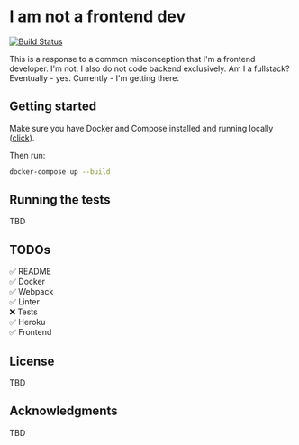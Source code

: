 # I am not a frontend dev

[![Build Status](https://semaphoreci.com/api/v1/slawinski/i-am-not-a-frontend-dev/branches/master/shields_badge.svg)](https://semaphoreci.com/slawinski/i-am-not-a-frontend-dev)

This is a response to a common misconception that I'm a frontend developer. I'm not. I also do not code backend exclusively. Am I a fullstack? Eventually - yes. Currently - I'm getting there.

## Getting started

Make sure you have Docker and Compose installed and running locally ([click](https://www.docker.com)).

Then run:

```bash
docker-compose up --build
```

## Running the tests

TBD

## TODOs

✅ README\
✅ Docker\
✅ Webpack\
✅ Linter\
❌ Tests\
✅ Heroku\
✅ Frontend

## License

TBD

## Acknowledgments

TBD
